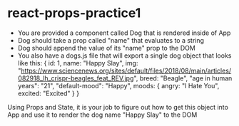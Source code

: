 # react-props-practice1

- You are provided a component called Dog that is rendered inside of App
- Dog should take a prop called "name" that evaluates to a string
- Dog should append the value of its "name" prop to the DOM
- You also have a dogs.js file that will export a single dog object that looks like this:
  {
  id: 1,
  name: "Happy Slay",
  img:
  "https://www.sciencenews.org/sites/default/files/2018/08/main/articles/082918_lh_crispr-beagles_feat_REV.jpg",
  breed: "Beagle",
  "age in human years": "21",
  "default-mood": "Happy",
  moods: { angry: "I Hate You", excited: "Excited" }
  }

Using Props and State, it is your job to figure out how to get this object into App and use it to render the dog name "Happy Slay" to the DOM
